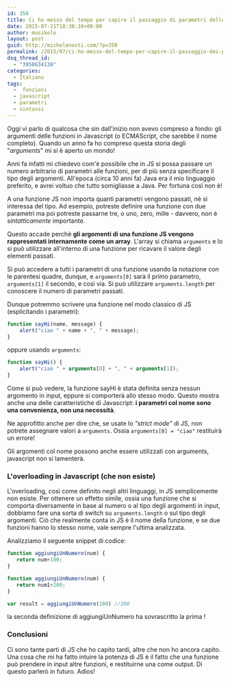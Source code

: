 ```yaml
---
id: 350
title: Ci ho messo del tempo per capire il passaggio di parametri delle funzioni Javascript
date: 2015-07-21T18:30:10+00:00
author: musikele
layout: post
guid: http://michelenasti.com/?p=350
permalink: /2015/07/ci-ho-messo-del-tempo-per-capire-il-passaggio-dei-parametri-in-javascript/
dsq_thread_id:
  - "3958634138"
categories:
  - Italiano
tags:
  -  funzioni
  - javascript
  - parametri
  - sintassi
---
```

Oggi vi parlo di qualcosa che sin dall'inizio non avevo compreso a fondo: gli argumenti delle funzioni in Javascript (o ECMAScript, che sarebbe il nome completo). Quando un anno fa ho compreso questa storia degli "_arguments_" mi si è aperto un mondo!

Anni fa infatti mi chiedevo com'è possibile che in JS si possa passare un numero arbitrario di parametri alle funzioni, per di più senza specificare il tipo degli argomenti. All'epoca (circa 10 anni fa) Java era il mio linguaggio preferito, e avrei voltuo che tutto somigliasse a Java. Per fortuna così non è!

A una funzione JS non importa quanti parametri vengono passati, nè si interessa del tipo. Ad esempio, potreste definire una funzione con due parametri ma poi potreste passarne tre, o uno, zero, mille - davvero, non è _sintatticamente_ importante.

Questo accade perchè **gli argomenti di una funzione JS vengono rappresentati internamente come un array**. L'array si chiama `arguments` e lo si può utilizzare all'interno di una funzione per ricavare il valore degli elementi passati.

Si può accedere a tutti i parametri di una funzione usando la notazione con le parentesi quadre, dunque, e `arguments[0]` sarà il primo parametro, `arguments[1]` il secondo, e così via. Si può utilizzare `arguments.length` per conoscere il numero di parametri passati.

Dunque potremmo scrivere una funzione nel modo classico di JS (esplicitando i parametri):

```javascript
function sayHi(name, message) {
    alert("ciao " + name + ", " + message);
}
```

oppure usando `arguments`:

```javascript
function sayHi() {
    alert("ciao " + arguments[0] + ", " + arguments[1]);
}
```

Come si può vedere, la funzione sayHi è stata definita senza nessun argomento in input, eppure si comporterà allo stesso modo. Questo mostra anche una delle caratteristiche di Javascript: **i parametri col nome sono una convenienza, non una necessità**.

Ne approfitto anche per dire che, se usate lo _"strict mode"_ di JS, non potrete assegnare valori a `arguments`. Ossia `arguments[0] = "ciao"` restituirà un errore!

Gli argomenti col nome possono anche essere utilizzati con arguments, javascript non si lamenterà.

### L'overloading in Javascript (che non esiste)

L'overloading, così come definito negli altri linguaggi, in JS semplicemente non esiste. Per ottenere un effetto simile, ossia una funzione che si comporta diversamente in base al numero o al tipo degli argomenti in input, dobbiamo fare una sorta di switch su `arguments.length` o sul tipo degli argomenti.  Ciò che realmente conta in JS è il nome della funzione, e se due funzioni hanno lo stesso nome, vale sempre l'ultima analizzata.

Analizziamo il seguente snippet di codice:

```javascript
function aggiungiUnNumero(num) {
   return num+100;
}

function aggiungiUnNumero(num) {
   return num1+200; 
}

var result = aggiungiUnNumero(100) //300
```

la seconda definizione di aggiungiUnNumero ha sovrascritto la prima !

### Conclusioni

Ci sono tante parti di JS che ho capito tardi, altre che non ho ancora capito. Una cosa che mi ha fatto intuire la potenza di JS è il fatto che una funzione può prendere in input altre funzioni, e restituirne una come output. Di questo parlerò in futuro. Adios!